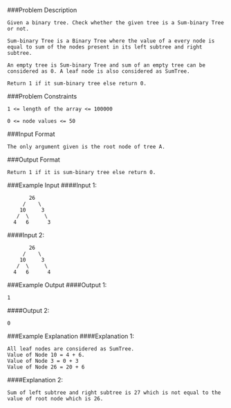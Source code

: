###Problem Description
```
Given a binary tree. Check whether the given tree is a Sum-binary Tree or not.

Sum-binary Tree is a Binary Tree where the value of a every node is equal to sum of the nodes present in its left subtree and right subtree.

An empty tree is Sum-binary Tree and sum of an empty tree can be considered as 0. A leaf node is also considered as SumTree.

Return 1 if it sum-binary tree else return 0.
```


###Problem Constraints
```
1 <= length of the array <= 100000

0 <= node values <= 50
```


###Input Format
```
The only argument given is the root node of tree A.
```


###Output Format
```
Return 1 if it is sum-binary tree else return 0.
```


###Example Input
####Input 1:

```
       26
     /    \
    10     3
   /  \     \
  4   6      3

```
####Input 2:

```
       26
     /    \
    10     3
   /  \     \
  4   6      4

```
###Example Output
####Output 1:

```
1
```
####Output 2:

```
0
```


###Example Explanation
####Explanation 1:

```
All leaf nodes are considered as SumTree.
Value of Node 10 = 4 + 6.
Value of Node 3 = 0 + 3
Value of Node 26 = 20 + 6
```
####Explanation 2:

```
Sum of left subtree and right subtree is 27 which is not equal to the value of root node which is 26.
```